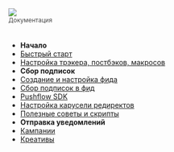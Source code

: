 <div><a href="https://pushflow.net/app/signup" target="_blank"><img src="https://pushflow.net/image/svg/logo.svg"/></a></div>
<div style="font-size: 12px; margin-bottom: 34px; opacity:.8;">Документация</div>



- **Начало**
- [Быстрый старт](/ru/)
- [Настройка трэкера, постбэков, макросов](/ru/tracker.md)
- **Сбор подписок**
- [Создание и настройка фида](/ru/feed.md)
- [Сбор подписок в фид](/ru/feed_collect.md)
- [Pushflow SDK](/ru/sdk.md)
- [Настройка карусели редиректов](/ru/feed_carosule.md)
- [Полезные советы и скрипты](/ru/cookbook.md)
- **Отправка уведомлений**
- [Кампании](/ru/campaign.md)
- [Креативы](/ru/creative.md)
